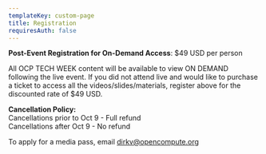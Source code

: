 ```yaml
---
templateKey: custom-page
title: Registration
requiresAuth: false
---
```

**Post-Event Registration for On-Demand Access**: $49 USD per person

All OCP TECH WEEK content will be available to view ON DEMAND following the live event. If you did not attend live and would like to purchase a ticket to access all the videos/slides/materials, register above for the discounted rate of $49 USD.

**Cancellation Policy:**\
Cancellations prior to Oct 9 - Full refund\
Cancellations after Oct 9 - No refund

To apply for a media pass, email [dirkv@opencompute.org](mailto:dirkv@opencompute.org)